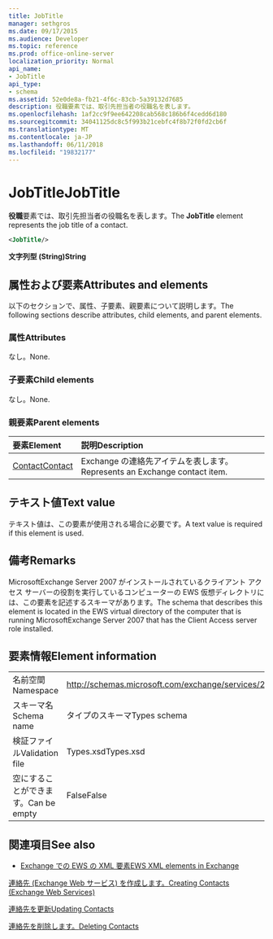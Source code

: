 ```yaml
---
title: JobTitle
manager: sethgros
ms.date: 09/17/2015
ms.audience: Developer
ms.topic: reference
ms.prod: office-online-server
localization_priority: Normal
api_name:
- JobTitle
api_type:
- schema
ms.assetid: 52e0de8a-fb21-4f6c-83cb-5a39132d7685
description: 役職要素では、取引先担当者の役職名を表します。
ms.openlocfilehash: 1af2cc9f9ee642208cab568c186b6f4cedd6d180
ms.sourcegitcommit: 34041125dc8c5f993b21cebfc4f8b72f0fd2cb6f
ms.translationtype: MT
ms.contentlocale: ja-JP
ms.lasthandoff: 06/11/2018
ms.locfileid: "19832177"
---
```

# <a name="jobtitle"></a><span data-ttu-id="6aee0-103">JobTitle</span><span class="sxs-lookup"><span data-stu-id="6aee0-103">JobTitle</span></span>

<span data-ttu-id="6aee0-104">**役職**要素では、取引先担当者の役職名を表します。</span><span class="sxs-lookup"><span data-stu-id="6aee0-104">The **JobTitle** element represents the job title of a contact.</span></span> 
  
```xml
<JobTitle/>
```

 <span data-ttu-id="6aee0-105">**文字列型 (String)**</span><span class="sxs-lookup"><span data-stu-id="6aee0-105">**String**</span></span>
## <a name="attributes-and-elements"></a><span data-ttu-id="6aee0-106">属性および要素</span><span class="sxs-lookup"><span data-stu-id="6aee0-106">Attributes and elements</span></span>

<span data-ttu-id="6aee0-107">以下のセクションで、属性、子要素、親要素について説明します。</span><span class="sxs-lookup"><span data-stu-id="6aee0-107">The following sections describe attributes, child elements, and parent elements.</span></span>
  
### <a name="attributes"></a><span data-ttu-id="6aee0-108">属性</span><span class="sxs-lookup"><span data-stu-id="6aee0-108">Attributes</span></span>

<span data-ttu-id="6aee0-109">なし。</span><span class="sxs-lookup"><span data-stu-id="6aee0-109">None.</span></span>
  
### <a name="child-elements"></a><span data-ttu-id="6aee0-110">子要素</span><span class="sxs-lookup"><span data-stu-id="6aee0-110">Child elements</span></span>

<span data-ttu-id="6aee0-111">なし。</span><span class="sxs-lookup"><span data-stu-id="6aee0-111">None.</span></span>
  
### <a name="parent-elements"></a><span data-ttu-id="6aee0-112">親要素</span><span class="sxs-lookup"><span data-stu-id="6aee0-112">Parent elements</span></span>

|<span data-ttu-id="6aee0-113">**要素**</span><span class="sxs-lookup"><span data-stu-id="6aee0-113">**Element**</span></span>|<span data-ttu-id="6aee0-114">**説明**</span><span class="sxs-lookup"><span data-stu-id="6aee0-114">**Description**</span></span>|
|:-----|:-----|
|[<span data-ttu-id="6aee0-115">Contact</span><span class="sxs-lookup"><span data-stu-id="6aee0-115">Contact</span></span>](contact.md) <br/> |<span data-ttu-id="6aee0-116">Exchange の連絡先アイテムを表します。</span><span class="sxs-lookup"><span data-stu-id="6aee0-116">Represents an Exchange contact item.</span></span>  <br/> |
   
## <a name="text-value"></a><span data-ttu-id="6aee0-117">テキスト値</span><span class="sxs-lookup"><span data-stu-id="6aee0-117">Text value</span></span>

<span data-ttu-id="6aee0-118">テキスト値は、この要素が使用される場合に必要です。</span><span class="sxs-lookup"><span data-stu-id="6aee0-118">A text value is required if this element is used.</span></span>
  
## <a name="remarks"></a><span data-ttu-id="6aee0-119">備考</span><span class="sxs-lookup"><span data-stu-id="6aee0-119">Remarks</span></span>

<span data-ttu-id="6aee0-120">MicrosoftExchange Server 2007 がインストールされているクライアント アクセス サーバーの役割を実行しているコンピューターの EWS 仮想ディレクトリには、この要素を記述するスキーマがあります。</span><span class="sxs-lookup"><span data-stu-id="6aee0-120">The schema that describes this element is located in the EWS virtual directory of the computer that is running MicrosoftExchange Server 2007 that has the Client Access server role installed.</span></span>
  
## <a name="element-information"></a><span data-ttu-id="6aee0-121">要素情報</span><span class="sxs-lookup"><span data-stu-id="6aee0-121">Element information</span></span>

|||
|:-----|:-----|
|<span data-ttu-id="6aee0-122">名前空間</span><span class="sxs-lookup"><span data-stu-id="6aee0-122">Namespace</span></span>  <br/> |http://schemas.microsoft.com/exchange/services/2006/types  <br/> |
|<span data-ttu-id="6aee0-123">スキーマ名</span><span class="sxs-lookup"><span data-stu-id="6aee0-123">Schema name</span></span>  <br/> |<span data-ttu-id="6aee0-124">タイプのスキーマ</span><span class="sxs-lookup"><span data-stu-id="6aee0-124">Types schema</span></span>  <br/> |
|<span data-ttu-id="6aee0-125">検証ファイル</span><span class="sxs-lookup"><span data-stu-id="6aee0-125">Validation file</span></span>  <br/> |<span data-ttu-id="6aee0-126">Types.xsd</span><span class="sxs-lookup"><span data-stu-id="6aee0-126">Types.xsd</span></span>  <br/> |
|<span data-ttu-id="6aee0-127">空にすることができます。</span><span class="sxs-lookup"><span data-stu-id="6aee0-127">Can be empty</span></span>  <br/> |<span data-ttu-id="6aee0-128">False</span><span class="sxs-lookup"><span data-stu-id="6aee0-128">False</span></span>  <br/> |
   
## <a name="see-also"></a><span data-ttu-id="6aee0-129">関連項目</span><span class="sxs-lookup"><span data-stu-id="6aee0-129">See also</span></span>



- [<span data-ttu-id="6aee0-130">Exchange での EWS の XML 要素</span><span class="sxs-lookup"><span data-stu-id="6aee0-130">EWS XML elements in Exchange</span></span>](ews-xml-elements-in-exchange.md)


[<span data-ttu-id="6aee0-131">連絡先 (Exchange Web サービス) を作成します。</span><span class="sxs-lookup"><span data-stu-id="6aee0-131">Creating Contacts (Exchange Web Services)</span></span>](http://msdn.microsoft.com/library/4845917e-70d1-481c-bbd7-011ec6571789%28Office.15%29.aspx)
  
[<span data-ttu-id="6aee0-132">連絡先を更新</span><span class="sxs-lookup"><span data-stu-id="6aee0-132">Updating Contacts</span></span>](http://msdn.microsoft.com/library/9a865953-b94a-4229-b632-2dee433314be%28Office.15%29.aspx)
  
[<span data-ttu-id="6aee0-133">連絡先を削除します。</span><span class="sxs-lookup"><span data-stu-id="6aee0-133">Deleting Contacts</span></span>](http://msdn.microsoft.com/library/fcc3dc84-cd3e-455e-a1a7-ae6921c9b588%28Office.15%29.aspx)

